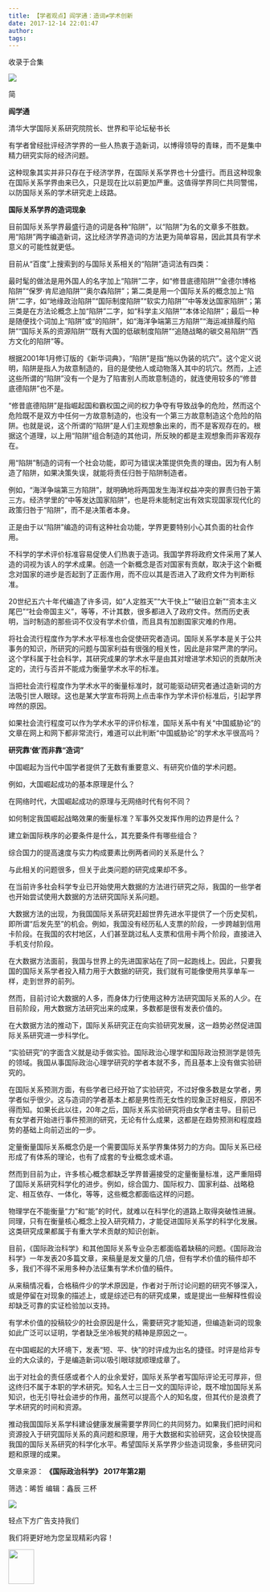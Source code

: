 ```yaml
---
title: 【学者观点】阎学通：造词≠学术创新
date: 2017-12-14 22:01:47
author: 
tags: 
---
```



收录于合集

![](/images/3900/2.gif)

简

 **阎学通**

清华大学国际关系研究院院长、世界和平论坛秘书长

  

  

有学者曾经批评经济学界的一些人热衷于造新词，以博得领导的青睐，而不是集中精力研究实际的经济问题。

这种现象其实并非只存在于经济学界，在国际关系学界也十分盛行。而且这种现象在国际关系学界由来已久，只是现在比以前更加严重。这值得学界同仁共同警惕，以防国际关系的学术研究走上歧路。

  

 **国际关系学界的造词现象**

目前国际关系学界最盛行造的词是各种“陷阱”，以“陷阱”为名的文章多不胜数。用“陷阱”两字编造新词，这比经济学界造词的方法更为简单容易，因此其具有学术意义的可能性就更低。

目前从“百度”上搜索到的与国际关系相关的“陷阱”造词法有四类：

最时髦的做法是用外国人的名字加上“陷阱”二字，如“修昔底德陷阱”“金德尔博格陷阱”“保罗·肯尼迪陷阱”“奥尔森陷阱”；第二类是用一个国际关系的概念加上“陷阱”二字，如“地缘政治陷阱”“国际制度陷阱”“软实力陷阱”“中等发达国家陷阱”；第三类是在方法论概念上加“陷阱”二字，如“科学主义陷阱”“本体论陷阱”；最后一种是随便找个词加上“陷阱”或“的陷阱”，如“海洋争端第三方陷阱”“海运减排履约陷阱”“国际关系的资源陷阱”“既有大国的低碳制度陷阱”“追随战略的碳交易陷阱”“西方文化的陷阱”等。

根据2001年1月修订版的《新华词典》，“陷阱”是指“施以伪装的坑穴”。这个定义说明，陷阱是指人为故意制造的，目的是使他人或动物落入其中的坑穴。然而，上述这些所谓的“陷阱”没有一个是为了陷害别人而故意制造的，就连使用较多的“修昔底德陷阱”也不是。

“修昔底德陷阱”是指崛起国和霸权国之间的权力争夺有导致战争的危险，然而这个危险既不是双方中任何一方故意制造的，也没有一个第三方故意制造这个危险的陷阱。也就是说，这个所谓的“陷阱”是人们主观想象出来的，而不是客观存在的。根据这个道理，以上用“陷阱”组合制造的其他词，所反映的都是主观想象而非客观存在。

用“陷阱”制造的词有一个社会功能，即可为错误决策提供免责的理由。因为有人制造了陷阱，如果决策失误，就能将责任归咎于陷阱制造者。

例如，“海洋争端第三方陷阱”，就明确地将两国发生海洋权益冲突的罪责归咎于第三方。经济学里的“中等发达国家陷阱”，也是将未能制定出有效实现国家现代化的政策归咎于“陷阱”，而不是决策者本身。

正是由于以“陷阱”编造的词有这种社会功能，学界更要特别小心其负面的社会作用。

不科学的学术评价标准容易促使人们热衷于造词。我国学界将政府文件采用了某人造的词视为该人的学术成果。创造一个新概念是否对国家有贡献，取决于这个新概念对国家的进步是否起到了正面作用，而不应以其是否进入了政府文件为判断标准。

20世纪五六十年代编造了许多词，如“人定胜天”“大干快上”“破旧立新”“资本主义尾巴”“社会帝国主义”，等等，不计其数，很多都进入了政府文件。然而历史表明，当时制造的那些词不仅没有学术价值，而且具有加剧国家灾难的作用。

将社会流行程度作为学术水平标准也会促使研究者造词。国际关系学本是关于公共事务的知识，所研究的问题与国家利益有很强的相关性，因此是非常严肃的学问。这个学科属于社会科学，其研究成果的学术水平是由其对增进学术知识的贡献所决定的，流行与否并不能成为衡量学术水平的标准。

当把社会流行程度作为学术水平的衡量标准时，就可能驱动研究者通过造新词的方法吸引世人眼球。这也是某大学宣布将网上点击率作为学术评价标准后，引起学界哗然的原因。

如果社会流行程度可以作为学术水平的评价标准，国际关系中有关“中国威胁论”的文章在网上和网下都非常流行，难道可以此判断“中国威胁论”的学术水平很高吗？

 **研究靠‘做’而非靠“造词”**

中国崛起为当代中国学者提供了无数有重要意义、有研究价值的学术问题。

例如，大国崛起成功的基本原理是什么？

在网络时代，大国崛起成功的原理与无网络时代有何不同？

如何制定我国崛起战略效果的衡量标准？军事外交发挥作用的边界是什么？

建立新国际秩序的必要条件是什么，其充要条件有哪些组合？

综合国力的提高速度与实力构成要素比例两者间的关系是什么？

与此相关的问题很多，但关于此类问题的研究成果却不多。  

在当前许多社会科学专业已开始使用大数据的方法进行研究之际，我国的一些学者也开始尝试使用大数据的方法研究国际关系问题。

大数据方法的出现，为我国国际关系研究赶超世界先进水平提供了一个历史契机，即所谓“后发先至”的机会。例如，我国没有经历私人支票的阶段，一步跨越到信用卡阶段。在我国的农村地区，人们甚至跳过私人支票和信用卡两个阶段，直接进入手机支付阶段。

在大数据方法面前，我国与世界上的先进国家站在了同一起跑线上。因此，只要我国的国际关系学者投入精力用于大数据的研究，我们就有可能像使用共享单车一样，走到世界的前列。

然而，目前讨论大数据的人多，而身体力行使用这种方法研究国际关系的人少。在目前阶段，用大数据方法研究出来的成果，多数都是很有发表价值的。

在大数据方法的推动下，国际关系研究正在向实验研究发展，这一趋势必然促进国际关系研究进一步科学化。

“实验研究”的字面含义就是动手做实验。国际政治心理学和国际政治预测学是领先的领域。我国从事国际政治心理学研究的学者本就不多，而且基本上没有做实验研究的。

在国际关系预测方面，有些学者已经开始了实验研究，不过好像多数是女学者，男学者似乎很少。这与造词的学者基本上都是男性而无女性的现象正好相反，原因不得而知。如果长此以往，20年之后，国际关系实验研究将由女学者主导。目前已有女学者开始进行事件预测的研究，无论有什么成果，这都是在趋势预测和程度趋势的基础上向前迈出的一步。

定量衡量国际关系概念仍是一个需要国际关系学界集体努力的方向。国际关系已经形成了有体系的理论，也有了成套的专业概念或术语。

然而到目前为止，许多核心概念都缺乏学界普遍接受的定量衡量标准，这严重阻碍了国际关系研究科学化的进步。例如，综合国力、国际权力、国家利益、战略稳定、相互依存、一体化，等等，这些概念都面临这样的问题。

物理学在不能衡量“力”和“能”的时代，就难以在科学化的道路上取得突破性进展。同理，只有在衡量核心概念上投入研究精力，才能促进国际关系学的科学化发展。这类研究成果都属于有重大学术贡献的知识创新。

目前，《国际政治科学》和其他国际关系专业杂志都面临着缺稿的问题。《国际政治科学》一年发表20多篇文章，来稿量是发文量的几倍，但有学术价值的稿件却不多，我们不得不采用多种办法征集有学术价值的稿件。

从来稿情况看，合格稿件少的学术原因是，作者对于所讨论问题的研究不够深入，或是停留在对现象的描述上，或是综述已有的研究成果，或是提出一些解释性假设却缺乏可靠的实证检验加以支持。

有学术价值的投稿较少的社会原因是什么，需要研究才能知道，但编造新词的现象如此广泛可以证明，学者缺乏坐冷板凳的精神是原因之一。

在中国崛起的大环境下，发表“短、平、快”的时评成为出名的捷径。时评是给非专业的大众读的，于是编造新词以吸引眼球就顺理成章了。

出于对社会的责任感或者个人的业余爱好，国际关系学者写国际评论无可厚非，但这终归不属于本职的学术研究。知名人士三日一文的国际评论，既不增加国际关系知识，也无引导社会进步的作用，虽然可以提高个人的知名度，但其代价是浪费了学术研究的时间和资源。

推动我国国际关系学科建设健康发展需要学界同仁的共同努力。如果我们把时间和资源投入于研究国际关系的真问题和原理，用于大数据和实验研究，这会较快提高我国的国际关系研究的科学化水平。希望国际关系学界少些造词现象，多些研究问题和原理的成果。

文章来源： **《国际政治科学》 2017年第2期**

筛选：晞哲 编辑：鑫辰 三杯

  

<img src='/images/3900/3.gif' width='auto' />

  

轻点下方广告支持我们

我们将更好地为您呈现精彩内容！

<img src='/images/3900/4.gif' width='51' height='69' />

  

  

  


